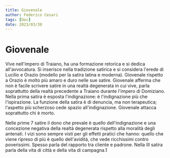 ```yaml
---
title: Giovenale
author: Federico Cesari 
tags: [Doc]
date: 2023/03/30
---
```

# Giovenale
Vive nell'impero di Traiano, ha una formazione retorica e si dedica all'avvocatura. Si inserisce nella tradizione satirica e si considera l'erede di Lucilio e Orazio (modello per la satira latina e moderna). Giovenale rispetto a Orazio è molto più amaro e duro nelle sue satire. Giovenale afferma che non è facile scrivere satire in una realtà degenerata in cui vive, parla soprattutto della realtà precedente a Traiano durante l'impero di Domiziano. Nella prima satira è esposta l'indignazione: è l'indignazione più che l'ispirazione. La funzione della satira è di denuncia, ma non terapeutica; l'aspetto più scherzoso cede spazio all'indignazione. Giovenale attacca soprattutto chi è morto.

Nelle prime 7 satire il dono che prevale è quello dell'indignazione e una concezione negativa della realtà degenerata rispetto alla moralità degli antenati. I vizi sono sempre visti per gli effetti pratici che hanno: quello che viene ripreso di più è quello dell'avidità, che vede ricchissimi contro poverissimi. Spesso parla del rapporto tra cliente e padrone. Nella III satira parla della vita di città e della vita di campagna.1
